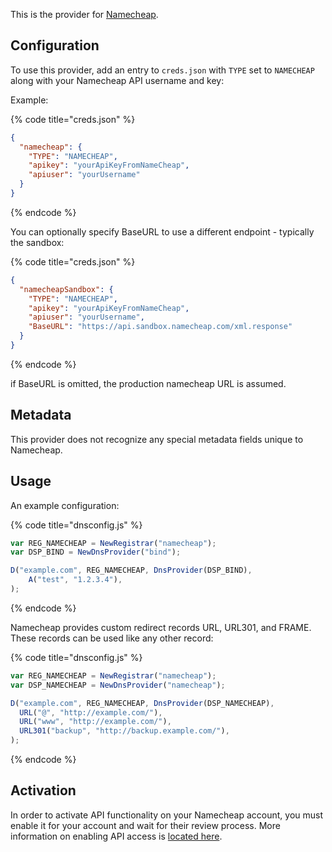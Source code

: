 This is the provider for [Namecheap](https://www.namecheap.com/).

## Configuration

To use this provider, add an entry to `creds.json` with `TYPE` set to `NAMECHEAP`
along with your Namecheap API username and key:

Example:

{% code title="creds.json" %}
```json
{
  "namecheap": {
    "TYPE": "NAMECHEAP",
    "apikey": "yourApiKeyFromNameCheap",
    "apiuser": "yourUsername"
  }
}
```
{% endcode %}

You can optionally specify BaseURL to use a different endpoint - typically the
sandbox:

{% code title="creds.json" %}
```json
{
  "namecheapSandbox": {
    "TYPE": "NAMECHEAP",
    "apikey": "yourApiKeyFromNameCheap",
    "apiuser": "yourUsername",
    "BaseURL": "https://api.sandbox.namecheap.com/xml.response"
  }
}
```
{% endcode %}

if BaseURL is omitted, the production namecheap URL is assumed.


## Metadata
This provider does not recognize any special metadata fields unique to
Namecheap.

## Usage
An example configuration:

{% code title="dnsconfig.js" %}
```javascript
var REG_NAMECHEAP = NewRegistrar("namecheap");
var DSP_BIND = NewDnsProvider("bind");

D("example.com", REG_NAMECHEAP, DnsProvider(DSP_BIND),
    A("test", "1.2.3.4"),
);
```
{% endcode %}

Namecheap provides custom redirect records URL, URL301, and FRAME.  These
records can be used like any other record:

{% code title="dnsconfig.js" %}
```javascript
var REG_NAMECHEAP = NewRegistrar("namecheap");
var DSP_NAMECHEAP = NewDnsProvider("namecheap");

D("example.com", REG_NAMECHEAP, DnsProvider(DSP_NAMECHEAP),
  URL("@", "http://example.com/"),
  URL("www", "http://example.com/"),
  URL301("backup", "http://backup.example.com/"),
);
```
{% endcode %}

## Activation
In order to activate API functionality on your Namecheap account, you must
enable it for your account and wait for their review process. More information
on enabling API access is [located
here](https://www.namecheap.com/support/api/intro.aspx).
